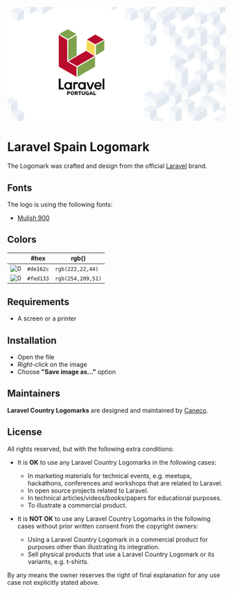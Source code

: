 <p align="center"><img src="/src/pt/socialcard.png" alt="Laravel Spain Logomark"></p>

# Laravel Spain Logomark

The Logomark was crafted and design from the official [Laravel](https://github.com/laravel/art) brand.

## Fonts

The logo is using the following fonts:

- [Mulish 900](https://fonts.google.com/specimen/Mulish#900)

## Colors

|                                                                                                               |#hex    |rgb()            |
|---                                                                                                            |---     |---              |
|![0](https://res.cloudinary.com/caneco/image/upload/c_scale,co_rgb:de162c,e_colorize:100,f_png/v1/pallete.svg)|`#de162c`|`rgb(222,22,44)` |
|![0](https://res.cloudinary.com/caneco/image/upload/c_scale,co_rgb:fed133,e_colorize:100,f_png/v1/pallete.svg)|`#fed133`|`rgb(254,209,51)`|

## Requirements

- A screen or a printer

## Installation

- Open the file
- *Right-click* on the image
- Choose **"Save image as…"** option

## Maintainers

**Laravel Country Logomarks** are designed and maintained by [Caneco](https://twitter.com/caneco).

## License

All rights reserved, but with the following extra conditions:

- It is **OK** to use any Laravel Country Logomarks in the following cases:
    - In marketing materials for technical events, e.g. meetups, hackathons, conferences and workshops that are related to Laravel.
    - In open source projects related to Laravel.
    - In technical articles/videos/books/papers for educational purposes.
    - To illustrate a commercial product.

- It is **NOT OK** to use any Laravel Country Logomarks in the following cases without prior written consent from the copyright owners:
    - Using a Laravel Country Logomark in a commercial product for purposes other than illustrating its integration.
    - Sell physical products that use a Laravel Country Logomark or its variants, e.g. t-shirts.

By any means the owner reserves the right of final explanation for any use case not explicitly stated above.
